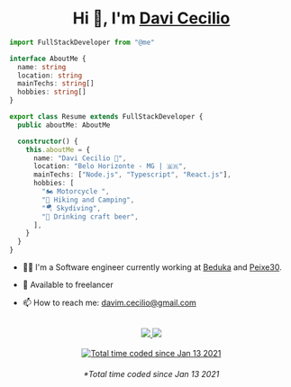 <h1 align="center">Hi 👋, I'm <a href="https://www.linkedin.com/in/davicecilio/" target="_blank">
Davi Cecilio</a></h1>

```ts
import FullStackDeveloper from "@me"

interface AboutMe {
  name: string
  location: string
  mainTechs: string[]
  hobbies: string[]
}

export class Resume extends FullStackDeveloper {
  public aboutMe: AboutMe

  constructor() {
    this.aboutMe = {
      name: "Davi Cecilio 👋",
      location: "Belo Horizonte - MG | 🇧🇷",
      mainTechs: ["Node.js", "Typescript", "React.js"],
      hobbies: [
        "🏍️ Motorcycle ",
        "🥾 Hiking and Camping",
        "🪂 Skydiving",
        "🍺 Drinking craft beer",
      ],
    }
  }
}
```

- 👨‍💻 I'm a Software engineer currently working at [Beduka](https://beduka.com/) and [Peixe30](https://peixe30.com/).

- 🤝 Available to freelancer

- 📫️ How to reach me: davim.cecilio@gmail.com

<br/>

<div align="center">
<a href="mailto:davim.cecilio@gmail.com" target="_blank">
    <img src="https://img.shields.io/badge/Gmail-D14836?style=for-the-badge&logo=gmail&logoColor=white" />    
</a>

<a href="https://www.linkedin.com/in/davicecilio/"  target="_blank">
    <img src="https://img.shields.io/badge/LinkedIn-0077B5?style=for-the-badge&logo=linkedin&logoColor=white" />    
</a>
</div>

<br/>

<div align="center">
<a href="https://wakatime.com/@d2a28491-1637-4cac-bde4-a4512d3c21cd"  target="_blank"><img src="https://wakatime.com/badge/user/d2a28491-1637-4cac-bde4-a4512d3c21cd.svg" alt="Total time coded since Jan 13 2021" /></a>

<br/>

<h6>
  *Total time coded since Jan 13 2021
</h6>
</div>
